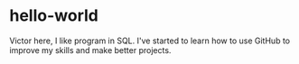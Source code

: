 # hello-world

Victor here, I like program in SQL.
I've started to learn how to use GitHub to improve my skills and make better projects.
